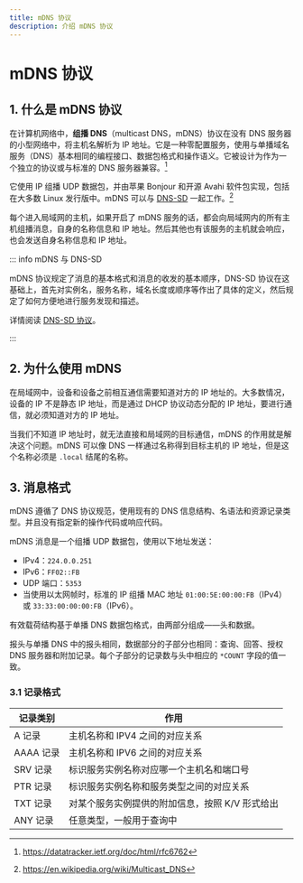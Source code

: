 ```yaml
---
title: mDNS 协议
description: 介绍 mDNS 协议
---
```


# mDNS 协议

## 1. 什么是 mDNS 协议

在计算机网络中，**组播 DNS**（multicast DNS，mDNS）协议在没有 DNS 服务器的小型网络中，将主机名解析为 IP 地址。它是一种零配置服务，使用与单播域名服务（DNS）基本相同的编程接口、数据包格式和操作语义。它被设计为作为一个独立的协议或与标准的 DNS 服务器兼容。[^mDNS]

[^mDNS]: <https://datatracker.ietf.org/doc/html/rfc6762>

它使用 IP 组播 UDP 数据包，并由苹果 Bonjour 和开源 Avahi 软件包实现，包括在大多数 Linux 发行版中。mDNS 可以与 [DNS-SD](https://en.wikipedia.org/wiki/DNS_Service_Discovery) 一起工作。[^wikipedia]

[^wikipedia]: <https://en.wikipedia.org/wiki/Multicast_DNS>

每个进入局域网的主机，如果开启了 mDNS 服务的话，都会向局域网内的所有主机组播消息，自身的名称信息和 IP 地址。然后其他也有该服务的主机就会响应，也会发送自身名称信息和 IP 地址。

::: info mDNS 与 DNS-SD

mDNS 协议规定了消息的基本格式和消息的收发的基本顺序，DNS-SD 协议在这基础上，首先对实例名，服务名称，域名长度或顺序等作出了具体的定义，然后规定了如何方便地进行服务发现和描述。

详情阅读 [DNS-SD 协议](./dns-sd.md)。

:::

## 2. 为什么使用 mDNS

在局域网中，设备和设备之前相互通信需要知道对方的 IP 地址的。大多数情况，设备的 IP 不是静态 IP 地址，而是通过 DHCP 协议动态分配的 IP 地址，要进行通信，就必须知道对方的 IP 地址。

当我们不知道 IP 地址时，就无法直接和局域网的目标通信，mDNS 的作用就是解决这个问题。mDNS 可以像 DNS 一样通过名称得到目标主机的 IP 地址，但是这个名称必须是 `.local` 结尾的名称。

## 3. 消息格式

mDNS 遵循了 DNS 协议规范，使用现有的 DNS 信息结构、名语法和资源记录类型。并且没有指定新的操作代码或响应代码。

mDNS 消息是一个组播 UDP 数据包，使用以下地址发送：
- IPv4：`224.0.0.251`
- IPv6：`FF02::FB`
- UDP 端口：`5353`
- 当使用以太网帧时，标准的 IP 组播 MAC 地址 `01:00:5E:00:00:FB`（IPv4）或 `33:33:00:00:00:FB`（IPv6）。

有效载荷结构基于单播 DNS 数据包格式，由两部分组成——头和数据。

报头与单播 DNS 中的报头相同，数据部分的子部分也相同：查询、回答、授权 DNS 服务器和附加记录。每个子部分的记录数与头中相应的 `*COUNT` 字段的值一致。

### 3.1 记录格式

| 记录类别  | 作用                                            |
| --------- | ----------------------------------------------- |
| A   记录  | 主机名称和 IPV4 之间的对应关系                  |
| AAAA 记录 | 主机名称和 IPV6 之间的对应关系                  |
| SRV 记录  | 标识服务实例名称对应哪一个主机名和端口号        |
| PTR 记录  | 标识服务实例名称和服务类型之间的对应关系        |
| TXT 记录  | 对某个服务实例提供的附加信息，按照 K/V 形式给出 |
| ANY 记录  | 任意类型，一般用于查询中                        |
